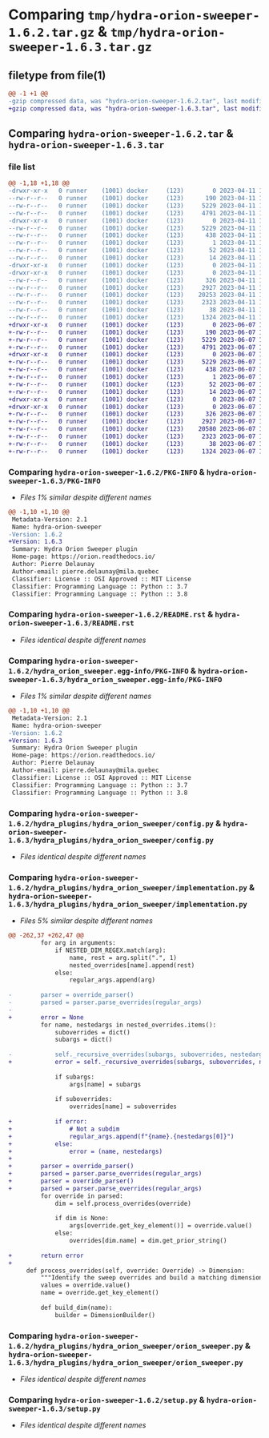 # Comparing `tmp/hydra-orion-sweeper-1.6.2.tar.gz` & `tmp/hydra-orion-sweeper-1.6.3.tar.gz`

## filetype from file(1)

```diff
@@ -1 +1 @@
-gzip compressed data, was "hydra-orion-sweeper-1.6.2.tar", last modified: Tue Apr 11 15:23:53 2023, max compression
+gzip compressed data, was "hydra-orion-sweeper-1.6.3.tar", last modified: Wed Jun  7 15:07:38 2023, max compression
```

## Comparing `hydra-orion-sweeper-1.6.2.tar` & `hydra-orion-sweeper-1.6.3.tar`

### file list

```diff
@@ -1,18 +1,18 @@
-drwxr-xr-x   0 runner    (1001) docker     (123)        0 2023-04-11 15:23:53.533922 hydra-orion-sweeper-1.6.2/
--rw-r--r--   0 runner    (1001) docker     (123)      190 2023-04-11 15:23:01.000000 hydra-orion-sweeper-1.6.2/MANIFEST.in
--rw-r--r--   0 runner    (1001) docker     (123)     5229 2023-04-11 15:23:53.533922 hydra-orion-sweeper-1.6.2/PKG-INFO
--rw-r--r--   0 runner    (1001) docker     (123)     4791 2023-04-11 15:23:01.000000 hydra-orion-sweeper-1.6.2/README.rst
-drwxr-xr-x   0 runner    (1001) docker     (123)        0 2023-04-11 15:23:53.533922 hydra-orion-sweeper-1.6.2/hydra_orion_sweeper.egg-info/
--rw-r--r--   0 runner    (1001) docker     (123)     5229 2023-04-11 15:23:53.000000 hydra-orion-sweeper-1.6.2/hydra_orion_sweeper.egg-info/PKG-INFO
--rw-r--r--   0 runner    (1001) docker     (123)      438 2023-04-11 15:23:53.000000 hydra-orion-sweeper-1.6.2/hydra_orion_sweeper.egg-info/SOURCES.txt
--rw-r--r--   0 runner    (1001) docker     (123)        1 2023-04-11 15:23:53.000000 hydra-orion-sweeper-1.6.2/hydra_orion_sweeper.egg-info/dependency_links.txt
--rw-r--r--   0 runner    (1001) docker     (123)       52 2023-04-11 15:23:53.000000 hydra-orion-sweeper-1.6.2/hydra_orion_sweeper.egg-info/requires.txt
--rw-r--r--   0 runner    (1001) docker     (123)       14 2023-04-11 15:23:53.000000 hydra-orion-sweeper-1.6.2/hydra_orion_sweeper.egg-info/top_level.txt
-drwxr-xr-x   0 runner    (1001) docker     (123)        0 2023-04-11 15:23:53.533922 hydra-orion-sweeper-1.6.2/hydra_plugins/
-drwxr-xr-x   0 runner    (1001) docker     (123)        0 2023-04-11 15:23:53.533922 hydra-orion-sweeper-1.6.2/hydra_plugins/hydra_orion_sweeper/
--rw-r--r--   0 runner    (1001) docker     (123)      326 2023-04-11 15:23:01.000000 hydra-orion-sweeper-1.6.2/hydra_plugins/hydra_orion_sweeper/__init__.py
--rw-r--r--   0 runner    (1001) docker     (123)     2927 2023-04-11 15:23:01.000000 hydra-orion-sweeper-1.6.2/hydra_plugins/hydra_orion_sweeper/config.py
--rw-r--r--   0 runner    (1001) docker     (123)    20253 2023-04-11 15:23:01.000000 hydra-orion-sweeper-1.6.2/hydra_plugins/hydra_orion_sweeper/implementation.py
--rw-r--r--   0 runner    (1001) docker     (123)     2323 2023-04-11 15:23:01.000000 hydra-orion-sweeper-1.6.2/hydra_plugins/hydra_orion_sweeper/orion_sweeper.py
--rw-r--r--   0 runner    (1001) docker     (123)       38 2023-04-11 15:23:53.533922 hydra-orion-sweeper-1.6.2/setup.cfg
--rw-r--r--   0 runner    (1001) docker     (123)     1324 2023-04-11 15:23:01.000000 hydra-orion-sweeper-1.6.2/setup.py
+drwxr-xr-x   0 runner    (1001) docker     (123)        0 2023-06-07 15:07:38.781648 hydra-orion-sweeper-1.6.3/
+-rw-r--r--   0 runner    (1001) docker     (123)      190 2023-06-07 15:06:44.000000 hydra-orion-sweeper-1.6.3/MANIFEST.in
+-rw-r--r--   0 runner    (1001) docker     (123)     5229 2023-06-07 15:07:38.781648 hydra-orion-sweeper-1.6.3/PKG-INFO
+-rw-r--r--   0 runner    (1001) docker     (123)     4791 2023-06-07 15:06:44.000000 hydra-orion-sweeper-1.6.3/README.rst
+drwxr-xr-x   0 runner    (1001) docker     (123)        0 2023-06-07 15:07:38.777648 hydra-orion-sweeper-1.6.3/hydra_orion_sweeper.egg-info/
+-rw-r--r--   0 runner    (1001) docker     (123)     5229 2023-06-07 15:07:38.000000 hydra-orion-sweeper-1.6.3/hydra_orion_sweeper.egg-info/PKG-INFO
+-rw-r--r--   0 runner    (1001) docker     (123)      438 2023-06-07 15:07:38.000000 hydra-orion-sweeper-1.6.3/hydra_orion_sweeper.egg-info/SOURCES.txt
+-rw-r--r--   0 runner    (1001) docker     (123)        1 2023-06-07 15:07:38.000000 hydra-orion-sweeper-1.6.3/hydra_orion_sweeper.egg-info/dependency_links.txt
+-rw-r--r--   0 runner    (1001) docker     (123)       52 2023-06-07 15:07:38.000000 hydra-orion-sweeper-1.6.3/hydra_orion_sweeper.egg-info/requires.txt
+-rw-r--r--   0 runner    (1001) docker     (123)       14 2023-06-07 15:07:38.000000 hydra-orion-sweeper-1.6.3/hydra_orion_sweeper.egg-info/top_level.txt
+drwxr-xr-x   0 runner    (1001) docker     (123)        0 2023-06-07 15:07:38.777648 hydra-orion-sweeper-1.6.3/hydra_plugins/
+drwxr-xr-x   0 runner    (1001) docker     (123)        0 2023-06-07 15:07:38.781648 hydra-orion-sweeper-1.6.3/hydra_plugins/hydra_orion_sweeper/
+-rw-r--r--   0 runner    (1001) docker     (123)      326 2023-06-07 15:06:44.000000 hydra-orion-sweeper-1.6.3/hydra_plugins/hydra_orion_sweeper/__init__.py
+-rw-r--r--   0 runner    (1001) docker     (123)     2927 2023-06-07 15:06:44.000000 hydra-orion-sweeper-1.6.3/hydra_plugins/hydra_orion_sweeper/config.py
+-rw-r--r--   0 runner    (1001) docker     (123)    20580 2023-06-07 15:06:44.000000 hydra-orion-sweeper-1.6.3/hydra_plugins/hydra_orion_sweeper/implementation.py
+-rw-r--r--   0 runner    (1001) docker     (123)     2323 2023-06-07 15:06:44.000000 hydra-orion-sweeper-1.6.3/hydra_plugins/hydra_orion_sweeper/orion_sweeper.py
+-rw-r--r--   0 runner    (1001) docker     (123)       38 2023-06-07 15:07:38.781648 hydra-orion-sweeper-1.6.3/setup.cfg
+-rw-r--r--   0 runner    (1001) docker     (123)     1324 2023-06-07 15:06:44.000000 hydra-orion-sweeper-1.6.3/setup.py
```

### Comparing `hydra-orion-sweeper-1.6.2/PKG-INFO` & `hydra-orion-sweeper-1.6.3/PKG-INFO`

 * *Files 1% similar despite different names*

```diff
@@ -1,10 +1,10 @@
 Metadata-Version: 2.1
 Name: hydra-orion-sweeper
-Version: 1.6.2
+Version: 1.6.3
 Summary: Hydra Orion Sweeper plugin
 Home-page: https://orion.readthedocs.io/
 Author: Pierre Delaunay
 Author-email: pierre.delaunay@mila.quebec
 Classifier: License :: OSI Approved :: MIT License
 Classifier: Programming Language :: Python :: 3.7
 Classifier: Programming Language :: Python :: 3.8
```

### Comparing `hydra-orion-sweeper-1.6.2/README.rst` & `hydra-orion-sweeper-1.6.3/README.rst`

 * *Files identical despite different names*

### Comparing `hydra-orion-sweeper-1.6.2/hydra_orion_sweeper.egg-info/PKG-INFO` & `hydra-orion-sweeper-1.6.3/hydra_orion_sweeper.egg-info/PKG-INFO`

 * *Files 1% similar despite different names*

```diff
@@ -1,10 +1,10 @@
 Metadata-Version: 2.1
 Name: hydra-orion-sweeper
-Version: 1.6.2
+Version: 1.6.3
 Summary: Hydra Orion Sweeper plugin
 Home-page: https://orion.readthedocs.io/
 Author: Pierre Delaunay
 Author-email: pierre.delaunay@mila.quebec
 Classifier: License :: OSI Approved :: MIT License
 Classifier: Programming Language :: Python :: 3.7
 Classifier: Programming Language :: Python :: 3.8
```

### Comparing `hydra-orion-sweeper-1.6.2/hydra_plugins/hydra_orion_sweeper/config.py` & `hydra-orion-sweeper-1.6.3/hydra_plugins/hydra_orion_sweeper/config.py`

 * *Files identical despite different names*

### Comparing `hydra-orion-sweeper-1.6.2/hydra_plugins/hydra_orion_sweeper/implementation.py` & `hydra-orion-sweeper-1.6.3/hydra_plugins/hydra_orion_sweeper/implementation.py`

 * *Files 5% similar despite different names*

```diff
@@ -262,37 +262,47 @@
         for arg in arguments:
             if NESTED_DIM_REGEX.match(arg):
                 name, rest = arg.split(".", 1)
                 nested_overrides[name].append(rest)
             else:
                 regular_args.append(arg)
 
-        parser = override_parser()
-        parsed = parser.parse_overrides(regular_args)
-
+        error = None
         for name, nestedargs in nested_overrides.items():
             suboverrides = dict()
             subargs = dict()
 
-            self._recursive_overrides(subargs, suboverrides, nestedargs)
+            error = self._recursive_overrides(subargs, suboverrides, nestedargs)
 
             if subargs:
                 args[name] = subargs
 
             if suboverrides:
                 overrides[name] = suboverrides
 
+            if error:
+                # Not a subdim
+                regular_args.append(f"{name}.{nestedargs[0]}")
+            else:
+                error = (name, nestedargs)
+
+        parser = override_parser()
+        parsed = parser.parse_overrides(regular_args)
+        parser = override_parser()
+        parsed = parser.parse_overrides(regular_args)
         for override in parsed:
             dim = self.process_overrides(override)
 
             if dim is None:
                 args[override.get_key_element()] = override.value()
             else:
                 overrides[dim.name] = dim.get_prior_string()
 
+        return error
+
     def process_overrides(self, override: Override) -> Dimension:
         """Identify the sweep overrides and build a matching dimension"""
         values = override.value()
         name = override.get_key_element()
 
         def build_dim(name):
             builder = DimensionBuilder()
```

### Comparing `hydra-orion-sweeper-1.6.2/hydra_plugins/hydra_orion_sweeper/orion_sweeper.py` & `hydra-orion-sweeper-1.6.3/hydra_plugins/hydra_orion_sweeper/orion_sweeper.py`

 * *Files identical despite different names*

### Comparing `hydra-orion-sweeper-1.6.2/setup.py` & `hydra-orion-sweeper-1.6.3/setup.py`

 * *Files identical despite different names*

